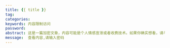 ```yaml
---
title: {{ title }}
tag: 
categories:
keywords: 内容限制访问
password: 
abstract: 这是一篇加密文章，内容可能是个人情感宣泄或者收费技术。如果你确实想看，请与我联系。
message:  查看内容,请输入密码
---
```

